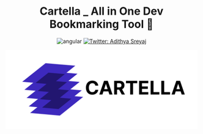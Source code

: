 <h1 align="center">Cartella _ All in One Dev Bookmarking Tool 👋</h1>
<p align="center">
  <img src="https://img.shields.io/badge/Angular-v11.1-red" alt="angular">
  <a href="https://twitter.com/AdiSreyaj">
    <img alt="Twitter: Adithya Sreyaj" src="https://img.shields.io/twitter/follow/AdiSreyaj.svg?style=social" target="_blank" />
  </a>
</p>

![Cartella](cartella.png 'Cartella _ All in One Dev Bookmarking Tool')

